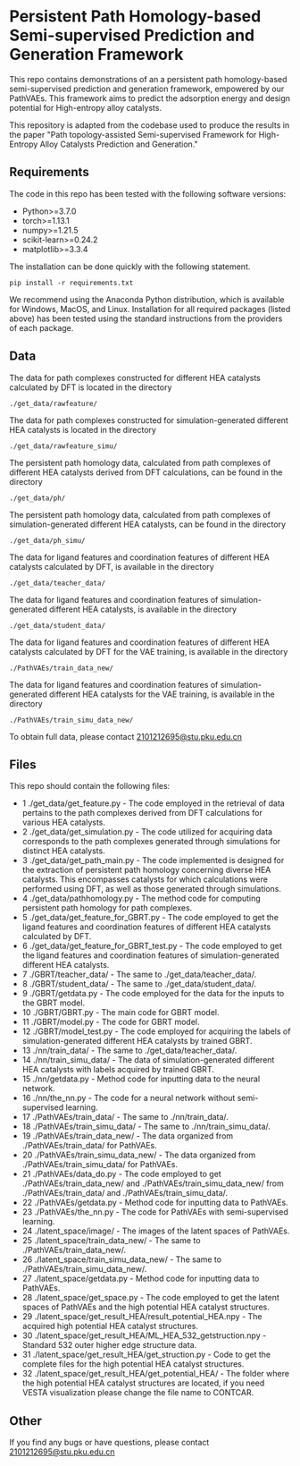 # Persistent Path Homology-based Semi-supervised Prediction and Generation Framework
This repo contains demonstrations of an a persistent path homology-based semi-supervised prediction and generation framework, empowered by our PathVAEs. This framework aims to predict the adsorption energy and design potential for High-entropy alloy catalysts.

This repository is adapted from the codebase used to produce the results in the paper "Path topology-assisted Semi-supervised Framework for High-Entropy Alloy Catalysts Prediction and Generation."

## Requirements

The code in this repo has been tested with the following software versions:
- Python>=3.7.0
- torch>=1.13.1
- numpy>=1.21.5
- scikit-learn>=0.24.2
- matplotlib>=3.3.4

The installation can be done quickly with the following statement.
```
pip install -r requirements.txt
```

We recommend using the Anaconda Python distribution, which is available for Windows, MacOS, and Linux. Installation for all required packages (listed above) has been tested using the standard instructions from the providers of each package.

## Data

The data for path complexes constructed for different HEA catalysts calculated by DFT is located in the directory
```
./get_data/rawfeature/
```
The data for path complexes constructed for simulation-generated different HEA catalysts is located in the directory
```
./get_data/rawfeature_simu/
```
The persistent path homology data, calculated from path complexes of different HEA catalysts derived from DFT calculations, can be found in the directory
```
./get_data/ph/
```
The persistent path homology data, calculated from path complexes of simulation-generated different HEA catalysts, can be found in the directory
```
./get_data/ph_simu/
```
The data for ligand features and coordination features of different HEA catalysts calculated by DFT, is available in the directory
```
./get_data/teacher_data/
```
The data for ligand features and coordination features of simulation-generated different HEA catalysts, is available in the directory
```
./get_data/student_data/
```
The data for ligand features and coordination features of different HEA catalysts calculated by DFT for the VAE training, is available in the directory
```
./PathVAEs/train_data_new/
```
The data for ligand features and coordination features of simulation-generated different HEA catalysts for the VAE training, is available in the directory
```
./PathVAEs/train_simu_data_new/
```
To obtain full data, please contact 2101212695@stu.pku.edu.cn 


## Files

This repo should contain the following files:
- 1 ./get_data/get_feature.py - The code employed in the retrieval of data pertains to the path complexes derived from DFT calculations for various HEA catalysts.
- 2 ./get_data/get_simulation.py - The code utilized for acquiring data corresponds to the path complexes generated through simulations for distinct HEA catalysts.
- 3 ./get_data/get_path_main.py - The code implemented is designed for the extraction of persistent path homology concerning diverse HEA catalysts. This encompasses catalysts for which calculations were performed using DFT, as well as those generated through simulations.
- 4 ./get_data/pathhomology.py - The method code for computing persistent path homology for path complexes.
- 5 ./get_data/get_feature_for_GBRT.py - The code employed to get the ligand features and coordination features of different HEA catalysts calculated by DFT.
- 6 ./get_data/get_feature_for_GBRT_test.py - The code employed to get the ligand features and coordination features of simulation-generated different HEA catalysts.
- 7 ./GBRT/teacher_data/ - The same to ./get_data/teacher_data/.
- 8 ./GBRT/student_data/ - The same to ./get_data/student_data/.
- 9 ./GBRT/getdata.py - The code employed for the data for the inputs to the GBRT model.
- 10 ./GBRT/GBRT.py - The main code for GBRT model.
- 11 ./GBRT/model.py - The code for GBRT model.
- 12 ./GBRT/model_test.py - The code employed for acquiring the labels of simulation-generated different HEA catalysts by trained GBRT.
- 13 ./nn/train_data/ - The same to ./get_data/teacher_data/.
- 14 ./nn/train_simu_data/ - The data of simulation-generated different HEA catalysts with labels acquired by trained GBRT.
- 15 ./nn/getdata.py - Method code for inputting data to the neural network.
- 16 ./nn/the_nn.py - The code for a neural network without semi-supervised learning.
- 17 ./PathVAEs/train_data/ - The same to ./nn/train_data/.
- 18 ./PathVAEs/train_simu_data/ - The same to ./nn/train_simu_data/.
- 19 ./PathVAEs/train_data_new/ - The data organized from ./PathVAEs/train_data/ for PathVAEs.
- 20 ./PathVAEs/train_simu_data_new/ - The data organized from ./PathVAEs/train_simu_data/ for PathVAEs.
- 21 ./PathVAEs/data_do.py - The code employed to get ./PathVAEs/train_data_new/ and ./PathVAEs/train_simu_data_new/ from ./PathVAEs/train_data/ and ./PathVAEs/train_simu_data/.
- 22 ./PathVAEs/getdata.py - Method code for inputting data to PathVAEs.
- 23 ./PathVAEs/the_nn.py - The code for PathVAEs with semi-supervised learning.
- 24 ./latent_space/image/ - The images of the latent spaces of PathVAEs.
- 25 ./latent_space/train_data_new/ - The same to ./PathVAEs/train_data_new/.
- 26 ./latent_space/train_simu_data_new/ - The same to ./PathVAEs/train_simu_data_new/.
- 27 ./latent_space/getdata.py - Method code for inputting data to PathVAEs.
- 28 ./latent_space/get_space.py - The code employed to get the latent spaces of PathVAEs and the high potential HEA catalyst structures.
- 29 ./latent_space/get_result_HEA/result_potential_HEA.npy - The acquired high potential HEA catalyst structures.
- 30 ./latent_space/get_result_HEA/ML_HEA_532_getstruction.npy - Standard 532 outer higher edge structure data.
- 31 ./latent_space/get_result_HEA/get_struction.py - Code to get the complete files for the high potential HEA catalyst structures.
- 32 ./latent_space/get_result_HEA/get_potential_HEA/ - The folder where the high potential HEA catalyst structures are located, if you need VESTA visualization please change the file name to CONTCAR.

## Other

If you find any bugs or have questions, please contact 2101212695@stu.pku.edu.cn 
